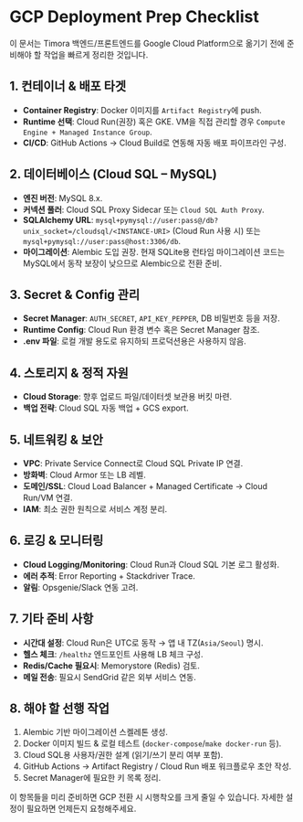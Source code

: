 # GCP Deployment Prep Checklist

이 문서는 Timora 백엔드/프론트엔드를 Google Cloud Platform으로 옮기기 전에 준비해야 할 작업을 빠르게 정리한 것입니다.

## 1. 컨테이너 & 배포 타겟
- **Container Registry**: Docker 이미지를 `Artifact Registry`에 push.
- **Runtime 선택**: Cloud Run(권장) 혹은 GKE. VM을 직접 관리할 경우 `Compute Engine + Managed Instance Group`.
- **CI/CD**: GitHub Actions → Cloud Build로 연동해 자동 배포 파이프라인 구성.

## 2. 데이터베이스 (Cloud SQL – MySQL)
- **엔진 버전**: MySQL 8.x.
- **커넥션 풀러**: Cloud SQL Proxy Sidecar 또는 `Cloud SQL Auth Proxy`.
- **SQLAlchemy URL**: `mysql+pymysql://user:pass@/db?unix_socket=/cloudsql/<INSTANCE-URI>` (Cloud Run 사용 시) 또는 `mysql+pymysql://user:pass@host:3306/db`.
- **마이그레이션**: Alembic 도입 권장. 현재 SQLite용 런타임 마이그레이션 코드는 MySQL에서 동작 보장이 낮으므로 Alembic으로 전환 준비.

## 3. Secret & Config 관리
- **Secret Manager**: `AUTH_SECRET`, `API_KEY_PEPPER`, DB 비밀번호 등을 저장.
- **Runtime Config**: Cloud Run 환경 변수 혹은 Secret Manager 참조.
- **.env 파일**: 로컬 개발 용도로 유지하되 프로덕션용은 사용하지 않음.

## 4. 스토리지 & 정적 자원
- **Cloud Storage**: 향후 업로드 파일/데이터셋 보관용 버킷 마련.
- **백업 전략**: Cloud SQL 자동 백업 + GCS export.

## 5. 네트워킹 & 보안
- **VPC**: Private Service Connect로 Cloud SQL Private IP 연결.
- **방화벽**: Cloud Armor 또는 LB 레벨.
- **도메인/SSL**: Cloud Load Balancer + Managed Certificate → Cloud Run/VM 연결.
- **IAM**: 최소 권한 원칙으로 서비스 계정 분리.

## 6. 로깅 & 모니터링
- **Cloud Logging/Monitoring**: Cloud Run과 Cloud SQL 기본 로그 활성화.
- **에러 추적**: Error Reporting + Stackdriver Trace.
- **알림**: Opsgenie/Slack 연동 고려.

## 7. 기타 준비 사항
- **시간대 설정**: Cloud Run은 UTC로 동작 → 앱 내 TZ(`Asia/Seoul`) 명시.
- **헬스 체크**: `/healthz` 엔드포인트 사용해 LB 체크 구성.
- **Redis/Cache 필요시**: Memorystore (Redis) 검토.
- **메일 전송**: 필요시 SendGrid 같은 외부 서비스 연동.

## 8. 해야 할 선행 작업
1. Alembic 기반 마이그레이션 스켈레톤 생성.
2. Docker 이미지 빌드 & 로컬 테스트 (`docker-compose`/`make docker-run` 등).
3. Cloud SQL용 사용자/권한 설계 (읽기/쓰기 분리 여부 포함).
4. GitHub Actions → Artifact Registry / Cloud Run 배포 워크플로우 초안 작성.
5. Secret Manager에 필요한 키 목록 정리.

이 항목들을 미리 준비하면 GCP 전환 시 시행착오를 크게 줄일 수 있습니다. 자세한 설정이 필요하면 언제든지 요청해주세요.
